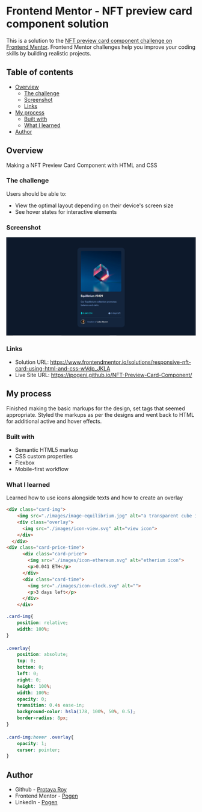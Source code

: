 # Frontend Mentor - NFT preview card component solution

This is a solution to the [NFT preview card component challenge on Frontend Mentor](https://www.frontendmentor.io/challenges/nft-preview-card-component-SbdUL_w0U). Frontend Mentor challenges help you improve your coding skills by building realistic projects. 

## Table of contents

- [Overview](#overview)
  - [The challenge](#the-challenge)
  - [Screenshot](#screenshot)
  - [Links](#links)
- [My process](#my-process)
  - [Built with](#built-with)
  - [What I learned](#what-i-learned)
- [Author](#author)

## Overview
  Making a NFT Preview Card Component with HTML and CSS
### The challenge

Users should be able to:

- View the optimal layout depending on their device's screen size
- See hover states for interactive elements

### Screenshot

![](./screenshots/Screenshot%20of%20Desktop%20Design.png)

### Links

- Solution URL: https://www.frontendmentor.io/solutions/responsive-nft-card-using-html-and-css-wVdp_JKLA
- Live Site URL: https://ipogeni.github.io/NFT-Preview-Card-Component/

## My process
  Finished making the basic markups for the design, set tags that seemed appropriate. Styled the markups as per the designs and went back to HTML for additional active and hover effects.

### Built with

- Semantic HTML5 markup
- CSS custom properties
- Flexbox
- Mobile-first workflow

### What I learned
Learned how to use icons alongside texts and how to create an overlay

```html
<div class="card-img">
    <img src="./images/image-equilibrium.jpg" alt="a transparent cube in equilibrium on one of its vertices">
    <div class="overlay">
      <img src="./images/icon-view.svg" alt="view icon">
    </div>
  </div>
<div class="card-price-time">
      <div class="card-price">
        <img src="./images/icon-ethereum.svg" alt="etherium icon">
        <p>0.041 ETH</p>
      </div>
      <div class="card-time">
        <img src="./images/icon-clock.svg" alt="">
        <p>3 days left</p>
      </div>
    </div>
```
```css
.card-img{
    position: relative;
    width: 100%;
}

.overlay{
    position: absolute;
    top: 0;
    bottom: 0;
    left: 0;
    right: 0;
    height: 100%;
    width: 100%;
    opacity: 0;
    transition: 0.4s ease-in;
    background-color: hsla(178, 100%, 50%, 0.5);
    border-radius: 8px;
}

.card-img:hover .overlay{
    opacity: 1;
    cursor: pointer;
}
```

## Author

- Github - [Protaya Roy](https://github.com/IPogenI)
- Frontend Mentor - [Pogen](https://www.frontendmentor.io/profile/IPogenI)
- LinkedIn - [Pogen](https://www.linkedin.com/in/protaya-roy-373022184/)
